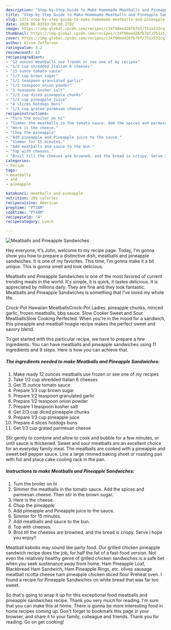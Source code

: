 ```yaml
---
description: "Step-by-Step Guide to Make Homemade Meatballs and Pineapple Sandwiches"
title: "Step-by-Step Guide to Make Homemade Meatballs and Pineapple Sandwiches"
slug: 1371-step-by-step-guide-to-make-homemade-meatballs-and-pineapple-sandwiches
date: 2020-06-03T03:50:00.270Z
image: https://img-global.cpcdn.com/recipes/c34f98eed26fb7bf/751x532cq70/meatballs-and-pineapple-sandwiches-recipe-main-photo.jpg
thumbnail: https://img-global.cpcdn.com/recipes/c34f98eed26fb7bf/751x532cq70/meatballs-and-pineapple-sandwiches-recipe-main-photo.jpg
cover: https://img-global.cpcdn.com/recipes/c34f98eed26fb7bf/751x532cq70/meatballs-and-pineapple-sandwiches-recipe-main-photo.jpg
author: Alvin Jefferson
ratingvalue: 3.2
reviewcount: 12
recipeingredient:
- "12 ounces meatballs use frozen or see one of my recipes"
- "1/2 cup shredded Italian 6 cheeses"
- "15 ounce tomato sauce"
- "1/3 cup brown sugar"
- "1/2 teaspoon granulated garlic"
- "1/2 teaspoon onion powder"
- "1 teaspoon kosher salt"
- "2/3 cup diced pineapple chunks"
- "1/3 cup pineapple juice"
- "4 slices hotdogs buns"
- "1/3 cup grated parmesan cheese"
recipeinstructions:
- "Turn the broiler on hi"
- "Simmer the meatballs in the tomato sauce. Add the spices and parmesan cheese. Then stir in the brown sugar."
- "Here is the cheese."
- "Chop the pineapple"
- "Add pineapple and Pineapple juice to the sauce."
- "Simmer for 15 minutes."
- "Add meatballs and sauce to the bun."
- "Top with cheeses."
- "Broil till the cheeses are browned, and the bread is crispy. Serve I hope you enjoy!!"
categories:
- Recipe
tags:
- meatballs
- and
- pineapple

katakunci: meatballs and pineapple 
nutrition: 201 calories
recipecuisine: American
preptime: "PT18M"
cooktime: "PT40M"
recipeyield: "4"
recipecategory: Lunch

---
```



![Meatballs and Pineapple Sandwiches](https://img-global.cpcdn.com/recipes/c34f98eed26fb7bf/751x532cq70/meatballs-and-pineapple-sandwiches-recipe-main-photo.jpg)

Hey everyone, it's John, welcome to my recipe page. Today, I'm gonna show you how to prepare a distinctive dish, meatballs and pineapple sandwiches. It is one of my favorites. This time, I'm gonna make it a bit unique. This is gonna smell and look delicious.

Meatballs and Pineapple Sandwiches is one of the most favored of current trending meals in the world. It's simple, it is quick, it tastes delicious. It is appreciated by millions daily. They are fine and they look fantastic. Meatballs and Pineapple Sandwiches is something that I've loved my whole life.

Crock-Pot Hawaiian MeatballsCrock-Pot Ladies. pineapple chunks, minced garlic, frozen meatballs, bbq sauce. Slow Cooker Sweet and Sour MeatballsSlow Cooking Perfected. When you&#39;re in the mood for a sandwich, this pineapple and meatball hoagie recipe makes the perfect sweet and savory blend.


To get started with this particular recipe, we have to prepare a few ingredients. You can have meatballs and pineapple sandwiches using 11 ingredients and 9 steps. Here is how you can achieve that.

<!--inarticleads1-->

##### The ingredients needed to make Meatballs and Pineapple Sandwiches:

1. Make ready 12 ounces meatballs use frozen or see one of my recipes
1. Take 1/2 cup shredded Italian 6 cheeses
1. Get 15 ounce tomato sauce
1. Prepare 1/3 cup brown sugar
1. Prepare 1/2 teaspoon granulated garlic
1. Prepare 1/2 teaspoon onion powder
1. Prepare 1 teaspoon kosher salt
1. Get 2/3 cup diced pineapple chunks
1. Prepare 1/3 cup pineapple juice
1. Prepare 4 slices hotdogs buns
1. Get 1/3 cup grated parmesan cheese


Stir gently to combine and allow to cook and bubble for a few minutes, or until sauce is thickened. Sweet and sour meatballs are an excellent choice for an everyday family meal. The meatballs are cooked with a pineapple and sweet bell pepper sauce. Line a large rimmed baking sheet or roasting pan with foil and place cake cooling rack in the pan. 

<!--inarticleads2-->

##### Instructions to make Meatballs and Pineapple Sandwiches:

1. Turn the broiler on hi
1. Simmer the meatballs in the tomato sauce. Add the spices and parmesan cheese. Then stir in the brown sugar.
1. Here is the cheese.
1. Chop the pineapple
1. Add pineapple and Pineapple juice to the sauce.
1. Simmer for 15 minutes.
1. Add meatballs and sauce to the bun.
1. Top with cheeses.
1. Broil till the cheeses are browned, and the bread is crispy. Serve I hope you enjoy!!


Meatball kabobs may sound like party food. Our grilled chicken pineapple sandwich recipe does the job, for half the fat of a fast-food version. Not even the relatively healthy genre of grilled chicken sandwiches is a safe bet when you seek sustenance away from home. Ham Pineapple Loaf, Blackbread Ham Sandwich, Ham Pineapple Rings, etc. olives sausage meatball ricotta cheese ham pineapple chicken sliced flour Preheat oven. I found a recipe for Pineapple Sandwiches on white bread that was far too sweet. 

So that's going to wrap it up for this exceptional food meatballs and pineapple sandwiches recipe. Thank you very much for reading. I'm sure that you can make this at home. There is gonna be more interesting food in home recipes coming up. Don't forget to bookmark this page in your browser, and share it to your family, colleague and friends. Thank you for reading. Go on get cooking!
